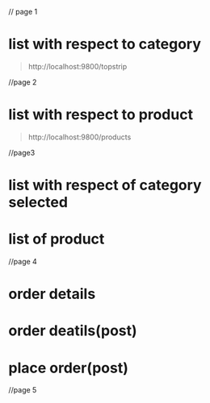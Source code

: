 // page 1


# list with respect to category
>http://localhost:9800/topstrip

//page 2
# list with respect to product
>http://localhost:9800/products


//page3
# list with respect of category selected 
# list of product

//page 4

# order details
# order deatils(post)
# place order(post)


//page 5
